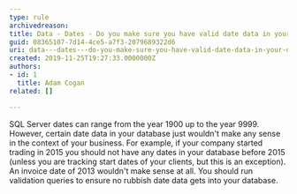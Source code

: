 ```yaml
---
type: rule
archivedreason: 
title: Data - Dates - Do you make sure you have valid date data in your database?
guid: 08365107-7d14-4ce5-a7f3-2079689322d6
uri: data---dates---do-you-make-sure-you-have-valid-date-data-in-your-database
created: 2019-11-25T19:27:33.0000000Z
authors:
- id: 1
  title: Adam Cogan
related: []

---
```



​SQL Server dates can range from the&#160;year 1900 up to the&#160;year 9999. However, certain date data in your database just wouldn't make any sense in the context of your business. For example, if your company started trading in 2015 you should not have any dates in your database before 2015 (unless you are tracking start dates of your clients, but this is an exception). An invoice date of 2013 wouldn't make sense at all. You should run validation queries to ensure no rubbish date data gets into your database.​<br>
<br><excerpt class='endintro'></excerpt><br>



